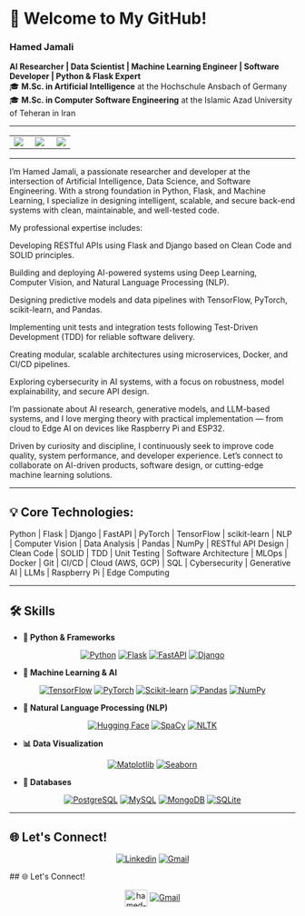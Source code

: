 # 👋 Welcome to My GitHub!

### Hamed Jamali
**AI Researcher | Data Scientist | Machine Learning Engineer | Software Developer | Python & Flask Expert**  
🎓 **M.Sc. in Artificial Intelligence** at the Hochschule Ansbach of Germany  
🎓 **M.Sc. in Computer Software Engineering** at the Islamic Azad University of Teheran in Iran  

---
<table>
  <tr>
    <td align="center" width="30%">
      <img src="https://media.giphy.com/media/v1.Y2lkPTc5MGI3NjExdGUzODkwMXcxZnZuZWxrc29vY3F1cGN1dTUwZDA0YmFkMWszN3FqbCZlcD12MV9pbnRlcm5hbF9naWZfYnlfaWQmY3Q9Zw/KAq5w47R9rmTuvWOWa/giphy.gif" />
    </td>
    <td align="center" width="40%">
      <img src="https://media.giphy.com/media/v1.Y2lkPTc5MGI3NjExa2VlbGYwMXVsOHVwdnBsZGc0M29pcGVyNmU5ZGJnd2k5cXA2ODduMiZlcD12MV9pbnRlcm5hbF9naWZfYnlfaWQmY3Q9Zw/maNB0qAiRVAty/giphy.gif"  />
    </td>
    <td align="center" width="30%">
      <img src="https://media.giphy.com/media/v1.Y2lkPTc5MGI3NjExY2JnampzampzeHp6amEyNGZsbGN3cDgweHBpaGR1cXR5emtla2VtYSZlcD12MV9pbnRlcm5hbF9naWZfYnlfaWQmY3Q9Zw/8dPbkqUb2p5XTvIXLx/giphy.gif" />
    </td>
  </tr>
</table>


---


I’m Hamed Jamali, a passionate researcher and developer at the intersection of Artificial Intelligence, Data Science, and Software Engineering.
With a strong foundation in Python, Flask, and Machine Learning, I specialize in designing intelligent, scalable, and secure back-end systems with clean, maintainable, and well-tested code.

My professional expertise includes:

Developing RESTful APIs using Flask and Django based on Clean Code and SOLID principles.

Building and deploying AI-powered systems using Deep Learning, Computer Vision, and Natural Language Processing (NLP).

Designing predictive models and data pipelines with TensorFlow, PyTorch, scikit-learn, and Pandas.

Implementing unit tests and integration tests following Test-Driven Development (TDD) for reliable software delivery.

Creating modular, scalable architectures using microservices, Docker, and CI/CD pipelines.

Exploring cybersecurity in AI systems, with a focus on robustness, model explainability, and secure API design.

I’m passionate about AI research, generative models, and LLM-based systems, and I love merging theory with practical implementation — from cloud to Edge AI on devices like Raspberry Pi and ESP32.

Driven by curiosity and discipline, I continuously seek to improve code quality, system performance, and developer experience.
Let’s connect to collaborate on AI-driven products, software design, or cutting-edge machine learning solutions.


---

## 💡 Core Technologies:
Python | Flask | Django | FastAPI | PyTorch | TensorFlow | scikit-learn | NLP | Computer Vision | Data Analysis | Pandas | NumPy | RESTful API Design | Clean Code | SOLID | TDD | Unit Testing | Software Architecture | MLOps | Docker | Git | CI/CD | Cloud (AWS, GCP) | SQL | Cybersecurity | Generative AI | LLMs | Raspberry Pi | Edge Computing

---
## 🛠️ Skills  


- **🐍 Python & Frameworks** 
<p align="center"> <a href="https://github.com/hamed-jamali-software/hamed-jamali-software"><img alt="Python" src="https://img.shields.io/badge/Python-FFD43B?style=for-the-badge&logo=python&logoColor=blue"></a> <a href="https://github.com/hamed-jamali-software/hamed-jamali-software"><img alt="Flask" src="https://img.shields.io/badge/Flask-000000?style=for-the-badge&logo=flask&logoColor=white"></a> <a href="https://github.com/hamed-jamali-software/hamed-jamali-software"><img alt="FastAPI" src="https://img.shields.io/badge/FastAPI-009688?style=for-the-badge&logo=fastapi&logoColor=white"></a> <a href="https://github.com/hamed-jamali-software/hamed-jamali-software"><img alt="Django" src="https://img.shields.io/badge/Django-092E20?style=for-the-badge&logo=django&logoColor=green"></a> </p>

- **🤖 Machine Learning & AI** 
<p align="center"> <a href="https://github.com/hamed-jamali-software/hamed-jamali-software"><img alt="TensorFlow" src="https://img.shields.io/badge/TensorFlow-FF6F00?style=for-the-badge&logo=tensorflow&logoColor=white"></a> <a href="https://github.com/hamed-jamali-software/hamed-jamali-software"><img alt="PyTorch" src="https://img.shields.io/badge/PyTorch-EE4C2C?style=for-the-badge&logo=pytorch&logoColor=white"></a> <a href="https://github.com/hamed-jamali-software/hamed-jamali-software"><img alt="Scikit-learn" src="https://img.shields.io/badge/scikit--learn-F7931E?style=for-the-badge&logo=scikit-learn&logoColor=white"></a> <a href="https://github.com/hamed-jamali-software/hamed-jamali-software"><img alt="Pandas" src="https://img.shields.io/badge/Pandas-150458?style=for-the-badge&logo=pandas&logoColor=white"></a> <a href="https://github.com/hamed-jamali-software/hamed-jamali-software"><img alt="NumPy" src="https://img.shields.io/badge/NumPy-013243?style=for-the-badge&logo=numpy&logoColor=white"></a> </p>


- **🧠 Natural Language Processing (NLP)** 
<p align="center"> <a href="https://github.com/hamed-jamali-software/hamed-jamali-software"><img alt="Hugging Face" src="https://img.shields.io/badge/HuggingFace-FCD53F?style=for-the-badge&logo=huggingface&logoColor=black"></a> <a href="https://github.com/hamed-jamali-software/hamed-jamali-software"><img alt="SpaCy" src="https://img.shields.io/badge/SpaCy-09A3D5?style=for-the-badge&logo=spacy&logoColor=white"></a> <a href="https://github.com/hamed-jamali-software/hamed-jamali-software"><img alt="NLTK" src="https://img.shields.io/badge/NLTK-006400?style=for-the-badge&logo=python&logoColor=white"></a> </p>


- **📊 Data Visualization** 
<p align="center"> <a href="https://github.com/hamed-jamali-software/hamed-jamali-software"><img alt="Matplotlib" src="https://img.shields.io/badge/Matplotlib-11557C?style=for-the-badge&logo=plotly&logoColor=white"></a> <a href="https://github.com/hamed-jamali-software/hamed-jamali-software"><img alt="Seaborn" src="https://img.shields.io/badge/Seaborn-76B7B2?style=for-the-badge&logo=python&logoColor=white"></a> </p>


- **🧩 Databases** 
<p align="center"> <a href="https://github.com/hamed-jamali-software/hamed-jamali-software"><img alt="PostgreSQL" src="https://img.shields.io/badge/PostgreSQL-316192?style=for-the-badge&logo=postgresql&logoColor=white"></a> <a href="https://github.com/hamed-jamali-software/hamed-jamali-software"><img alt="MySQL" src="https://img.shields.io/badge/MySQL-4479A1?style=for-the-badge&logo=mysql&logoColor=white"></a> <a href="https://github.com/hamed-jamali-software/hamed-jamali-software"><img alt="MongoDB" src="https://img.shields.io/badge/MongoDB-4EA94B?style=for-the-badge&logo=mongodb&logoColor=white"></a> <a href="https://github.com/hamed-jamali-software/hamed-jamali-software"><img alt="SQLite" src="https://img.shields.io/badge/SQLite-003B57?style=for-the-badge&logo=sqlite&logoColor=white"></a> </p>


---
## 🌐 Let's Connect!  

<p align="center">
  <a href="https://www.linkedin.com/in/hamedjamali/"><img alt="Linkedin" src="https://img.shields.io/badge/LinkedIn-0077B5?style=for-the-badge&logo=linkedin&logoColor=white"></a>
  <a href="mailto:hamed.jamali.software@gmail.com"><img alt="Gmail" src="https://img.shields.io/badge/Gmail-D14836?style=for-the-badge&logo=gmail&logoColor=white"></a>
</p>
## 🌐 Let's Connect!  
<p align="center">
<a href="https://www.linkedin.com/in/hamedjamali/" target="blank"><img align="center" src="https://raw.githubusercontent.com/rahuldkjain/github-profile-readme-generator/master/src/images/icons/Social/linked-in-alt.svg" alt="hamed-jamali" height="30" width="40" /></a>
    <a href="mailto:hamed.jamali.software@gmail.com"><img alt="Gmail" src="https://img.shields.io/badge/Gmail-D14836?style=for-the-badge&logo=gmail&logoColor=white"></a>

</p>
